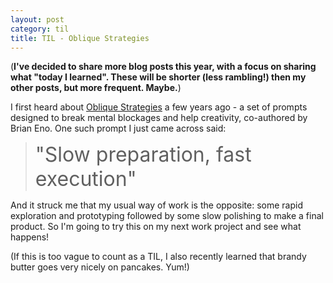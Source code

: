 ```yaml
---
layout: post
category: til
title: TIL - Oblique Strategies
---
```


(<b>I've decided to share more blog posts this year, with a focus on sharing what "today I learned". These will be shorter (less rambling!) then my other posts, but more frequent. Maybe.</b>)

I first heard about [Oblique Strategies](https://en.wikipedia.org/wiki/Oblique_Strategies) a few years ago - a set of prompts designed to break mental blockages and help creativity, co-authored by Brian Eno. One such prompt I just came across said:

> <font size="6">"Slow preparation, fast execution"</font>

And it struck me that my usual way of work is the opposite: some rapid exploration and prototyping followed by some slow polishing to make a final product. So I'm going to try this on my next work project and see what happens!

(If this is too vague to count as a TIL, I also recently learned that brandy butter goes very nicely on pancakes. Yum!)

